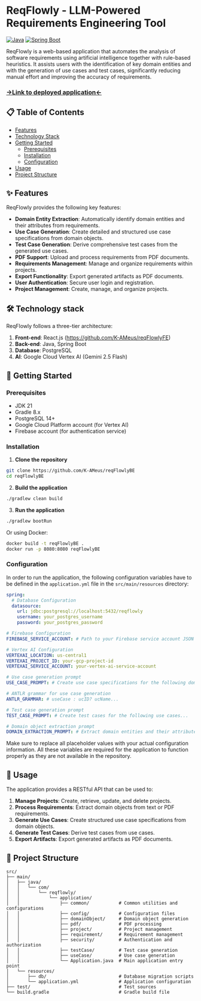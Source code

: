 # ReqFlowly - LLM-Powered Requirements Engineering Tool

[![Java](https://img.shields.io/badge/Java-21-blue)](https://www.oracle.com/java/technologies/javase-jdk21-downloads.html)
[![Spring Boot](https://img.shields.io/badge/Spring_Boot-3.4.2-green)](https://spring.io/projects/spring-boot)

ReqFlowly is a web-based application that automates the analysis of software requirements using artificial intelligence together with rule-based heuristics. It assists users with the identification of key domain entities and with the generation of use cases and test cases, significantly reducing manual effort and improving the accuracy of requirements.
### [->Link to deployed application<-](https://reqflowly.up.railway.app/)


## 📋 Table of Contents

- [Features](#-features)
- [Technology Stack](#-technology-stack)
- [Getting Started](#-getting-started)
  - [Prerequisites](#prerequisites)
  - [Installation](#installation)
  - [Configuration](#configuration)
- [Usage](#-usage)
- [Project Structure](#-project-structure)

## ✨ Features

ReqFlowly provides the following key features:

- **Domain Entity Extraction**: Automatically identify domain entities and their attributes from requirements.
- **Use Case Generation**: Create detailed and structured use case specifications from domain objects.
- **Test Case Generation**: Derive comprehensive test cases from the generated use cases.
- **PDF Support**: Upload and process requirements from PDF documents.
- **Requirements Management**: Manage and organize requirements within projects.
- **Export Functionality**: Export generated artifacts as PDF documents.
- **User Authentication**: Secure user login and registration.
- **Project Management**: Create, manage, and organize projects.

## 🛠 Technology stack

ReqFlowly follows a three-tier architecture:

1. **Front-end**: React.js (https://github.com/K-AMeus/reqFlowlyFE)
2. **Back-end**: Java, Spring Boot
3. **Database**: PostgreSQL
4. **AI**: Google Cloud Vertex AI (Gemini 2.5 Flash)

## 🚀 Getting Started

### Prerequisites

- JDK 21
- Gradle 8.x
- PostgreSQL 14+
- Google Cloud Platform account (for Vertex AI)
- Firebase account (for authentication service)

### Installation

1. **Clone the repository**

```bash
git clone https://github.com/K-AMeus/reqFlowlyBE
cd reqFlowlyBE
```

2. **Build the application**

```bash
./gradlew clean build
```

3. **Run the application**

```bash
./gradlew bootRun
```

Or using Docker:

```bash
docker build -t reqFlowlyBE .
docker run -p 8080:8080 reqFlowlyBE
```

### Configuration

In order to run the application, the following configuration variables have to be defined in the `application.yml` file in the `src/main/resources` directory:

```yaml
spring:
  # Database Configuration
  datasource:
    url: jdbc:postgresql://localhost:5432/reqflowly
    username: your_postgres_username
    password: your_postgres_password

# Firebase Configuration
FIREBASE_SERVICE_ACCOUNT: # Path to your Firebase service account JSON file or service account JSON as a string

# Vertex AI Configuration
VERTEXAI_LOCATION: us-central1
VERTEXAI_PROJECT_ID: your-gcp-project-id
VERTEXAI_SERVICE_ACCOUNT: your-vertex-ai-service-account

# Use case generation prompt
USE_CASE_PROMPT: # Create use case specifications for the following domain entities using this grammar...

# ANTLR grammar for use case generation
ANTLR_GRAMMAR: # useCase : ucID? ucName...

# Test case generation prompt
TEST_CASE_PROMPT: # Create test cases for the following use cases...

# Domain object extraction prompt
DOMAIN_EXTRACTION_PROMPT: # Extract domain entities and their attributes from the following requirements...
```

Make sure to replace all placeholder values with your actual configuration information. All these variables are required for the application to function properly as they are not available in the repository.

## 📖 Usage

The application provides a RESTful API that can be used to:

1. **Manage Projects**: Create, retrieve, update, and delete projects.
2. **Process Requirements**: Extract domain objects from text or PDF requirements.
3. **Generate Use Cases**: Create structured use case specifications from domain objects.
4. **Generate Test Cases**: Derive test cases from use cases.
5. **Export Artifacts**: Export generated artifacts as PDF documents.


## 📁 Project Structure

```
src/
├── main/
│   ├── java/
│   │   └── com/
│   │       └── reqflowly/
│   │           └── application/
│   │               ├── common/           # Common utilities and configurations
│   │               ├── config/           # Configuration files
│   │               ├── domainObject/     # Domain object generation
│   │               ├── pdf/              # PDF processing
│   │               ├── project/          # Project management
│   │               ├── requirement/      # Requirement management
│   │               ├── security/         # Authentication and authorization
│   │               ├── testCase/         # Test case generation
│   │               ├── useCase/          # Use case generation
│   │               └── Application.java  # Main application entry point
│   └── resources/
│       ├── db/                           # Database migration scripts
│       └── application.yml               # Application configuration
├── test/                                 # Test sources
└── build.gradle                          # Gradle build file
```
